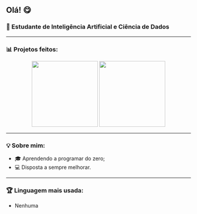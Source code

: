 ## Olá! 😋
### 🚀 Estudante de Inteligência Artificial e Ciência de Dados

---

### 📊 Projetos feitos:
<div align="center">
 <img height="180em" src="https://github-readme-stats.vercel.app/api?username=Nathybean&show_icons=true&theme=dark&count_private=true"/>
  <img height="180em" src="https://github-readme-streak-stats.herokuapp.com/?user=Nathybean&theme=dark"/>
</div>

---

### 💡 Sobre mim:
- 🎓 Aprendendo a programar do zero;
- 💻 Disposta a sempre melhorar.

---
### 🏆 Linguagem mais usada:
- Nenhuma
